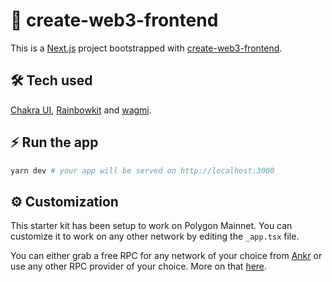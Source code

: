# 🚀 create-web3-frontend

This is a [Next.js](https://nextjs.org) project bootstrapped with [create-web3-frontend](https://github.com/dhaiwat10/create-web3-frontend).

## 🛠 Tech used

[Chakra UI](https://chakra-ui.com/), [Rainbowkit](https://rainbowkit.com) and [wagmi](https://wagmi.sh).

## ⚡️ Run the app

```bash
yarn dev # your app will be served on http://localhost:3000
```

## ⚙️ Customization

This starter kit has been setup to work on Polygon Mainnet. You can customize it to work on any other network by editing the `_app.tsx` file.

You can either grab a free RPC for any network of your choice from [Ankr](https://www.ankr.com/protocol/) or use any other RPC provider of your choice. More on that [here](https://www.rainbowkit.com/docs/installation).
